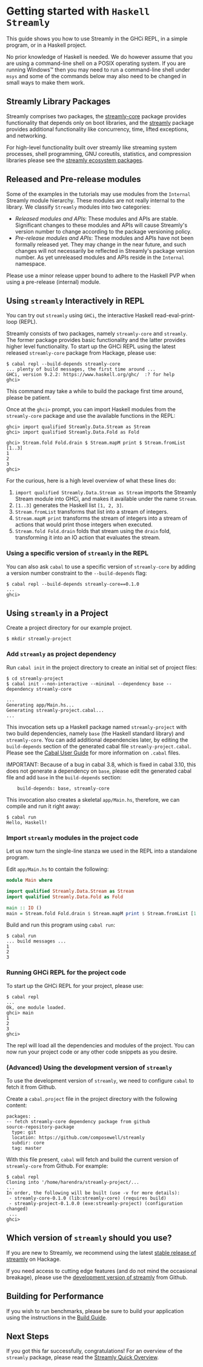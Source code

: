 <!--
(c) 2019, Composewell Technologies.
Portions (c) 2020, Google LLC.
SPDX-License-Identifer: BSD-3-Clause
-->

# Getting started with `Haskell Streamly`

This guide shows you how to use Streamly in the GHCi REPL, in a simple
program, or in a Haskell project.

<!-- TODO: Add instructions for `stack` and `nix`.

If you are using `stack` or `nix` please make sure to add the latest
version from Hackage to your tool configuration.  -->

No prior knowledge of Haskell is needed.  We do however assume that you
are using a command-line shell on a POSIX operating system.  If you are
running Windows&trade; then you may need to run a command-line shell
under `msys` and some of the commands below may also need to be changed
in small ways to make them work.

## Streamly Library Packages

Streamly comprises two packages, the
[streamly-core](https://hackage.haskell.org/package/streamly-core)
package provides functionality that depends only on boot libraries, and
the [streamly](https://hackage.haskell.org/package/streamly) package
provides additional functionality like concurrency, time, lifted
exceptions, and networking.

For high-level functionality built over streamly like streaming
system processes, shell programming, GNU coreutils, statistics,
and compression libraries please see the [streamly ecosystem
packages](https://streamly.composewell.com/module-listing.html).

## Released and Pre-release modules

Some of the examples in the tutorials may use modules from the
`Internal` Streamly module hierarchy.  These modules are not really
internal to the library.  We classify `Streamly` modules into two
categories:

* _Released modules and APIs_: These modules and APIs are
  stable. Significant changes to these modules and APIs will cause
  Streamly's version number to change according to the package versioning
  policy.
* _Pre-release modules and APIs_: These modules and APIs have not been
  formally released yet.  They may change in the near future, and such
  changes will not necessarily be reflected in Streamly's package
  version number.  As yet unreleased modules and APIs reside in the
  `Internal` namespace.

Please use a minor release upper bound to adhere to the Haskell PVP when
using a pre-release (internal) module.

<!--
Link References.
-->

## Using `streamly` Interactively in REPL

You can try out `streamly` using `GHCi`, the interactive Haskell
read-eval-print-loop (REPL).

Streamly consists of two packages, namely `streamly-core` and
`streamly`. The former package provides basic functionality and the
latter provides higher level functionality. To start up the GHCi REPL
using the latest released `streamly-core` package from Hackage, please
use:

```
$ cabal repl --build-depends streamly-core
... plenty of build messages, the first time around ...
GHCi, version 9.2.2: https://www.haskell.org/ghc/  :? for help
ghci>
```

This command may take a while to build the package first time around,
please be patient.

Once at the `ghci>` prompt, you can import Haskell modules from the
`streamly-core` package and use the available functions in the REPL:

```
ghci> import qualified Streamly.Data.Stream as Stream
ghci> import qualified Streamly.Data.Fold as Fold

ghci> Stream.fold Fold.drain $ Stream.mapM print $ Stream.fromList [1..3]
1
2
3
ghci>
```

For the curious, here is a high level overview of what these lines
do:

1. `import qualified Streamly.Data.Stream as Stream` imports the Streamly
   Stream module into GHCi, and makes it available under the name `Stream`.
2. `[1..3]` generates the Haskell list `[1, 2, 3]`.
3. `Stream.fromList` transforms that list into a stream of integers.
4. `Stream.mapM print` transforms the stream of integers into a stream of
   actions that would print those integers when executed.
5. `Stream.fold Fold.drain` folds that stream using the `drain` fold,
   transforming it into an IO action that evaluates the stream.

### Using a specific version of `streamly` in the REPL

You can also ask `cabal` to use a specific version of `streamly-core` by
adding a version number constraint to the `--build-depends` flag:

```
$ cabal repl --build-depends streamly-core==0.1.0
...
ghci>
```

## Using `streamly` in a Project

Create a project directory for our example project.

```
$ mkdir streamly-project
```

### Add `streamly` as project dependency

Run `cabal init` in the project directory to create an initial set of
project files:

```
$ cd streamly-project
$ cabal init --non-interactive --minimal --dependency base --dependency streamly-core

...
Generating app/Main.hs...
Generating streamly-project.cabal...
...
```

This invocation sets up a Haskell package named `streamly-project`
with two build dependencies, namely `base` (the Haskell standard
library) and `streamly-core`.  You can add additional dependencies
later, by editing the `build-depends` section of the generated
cabal file `streamly-project.cabal`.  Please see the [Cabal User
Guide](https://www.haskell.org/cabal/users-guide/) for more information
on `.cabal` files.

IMPORTANT: Because of a bug in cabal 3.8, which is fixed in cabal 3.10,
this does not generate a dependency on `base`, please edit the generated
cabal file and add `base` in the `build-depends` section:

```
    build-depends: base, streamly-core
```

This invocation also creates a skeletal `app/Main.hs`, therefore, we can
compile and run it right away:

```
$ cabal run
Hello, Haskell!
```

### Import `streamly` modules in the project code

Let us now turn the single-line stanza we used in the REPL into a
standalone program.

Edit `app/Main.hs` to contain the following:

```haskell
module Main where

import qualified Streamly.Data.Stream as Stream
import qualified Streamly.Data.Fold as Fold

main :: IO ()
main = Stream.fold Fold.drain $ Stream.mapM print $ Stream.fromList [1..3]
```

Build and run this program using `cabal run`:

```
$ cabal run
... build messages ...
1
2
3
```

### Running GHCi REPL for the project code

To start up the GHCi REPL for your project, please use:

```
$ cabal repl
...
Ok, one module loaded.
ghci> main
1
2
3
ghci>
```

The repl will load all the dependencies and modules of the project. You can now
run your project code or any other code snippets as you desire.

### (Advanced) Using the development version of `streamly`

To use the development version of `streamly`, we need to configure
`cabal` to fetch it from Github.

Create a `cabal.project` file in the project directory with the
following content:

```
packages: .
-- fetch streamly-core dependency package from github
source-repository-package
  type: git
  location: https://github.com/composewell/streamly
  subdir: core
  tag: master
```

With this file present, `cabal` will fetch and build the current
version of `streamly-core` from Github.  For example:

```
$ cabal repl
Cloning into '/home/harendra/streamly-project/...
...
In order, the following will be built (use -v for more details):
 - streamly-core-0.1.0 (lib:streamly-core) (requires build)
 - streamly-project-0.1.0.0 (exe:streamly-project) (configuration changed)
 ...
ghci>
```

## Which version of `streamly` should you use?

If you are new to Streamly, we recommend using the latest [stable release
of streamly][streamly-hackage] on Hackage.

If you need access to cutting edge features (and do not mind the
occasional breakage), please use the [development version of
streamly][streamly-github] from Github.

## Building for Performance

If you wish to run benchmarks, please be sure to build your
application using the instructions in the [Build Guide](/docs/User/HowTo/Compiling.md).

## Next Steps

If you got this far successfully, congratulations!  For an overview
of the `streamly` package, please read the [Streamly Quick
Overview](/docs/User/Tutorials/quick-overview.md).

<!-- Markdown Links -->

 [Streamly]: https://streamly.composewell.com/
 [streamly-hackage]: https://hackage.haskell.org/package/streamly
 [streamly-github]: https://github.com/composewell/streamly
 [streamly-packages]: https://github.com/composewell/streamly-packages
